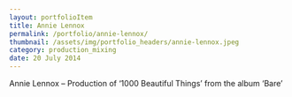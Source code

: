 ```yaml
---
layout: portfolioItem
title: Annie Lennox
permalink: /portfolio/annie-lennox/
thumbnail: /assets/img/portfolio_headers/annie-lennox.jpeg
category: production_mixing
date: 20 July 2014
---
```


Annie Lennox – Production of ‘1000 Beautiful Things’ from the album ‘Bare’